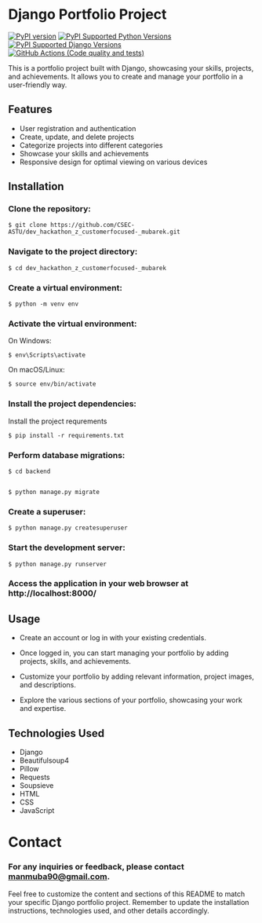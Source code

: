# Django Portfolio Project

[![PyPI version](https://badge.fury.io/py/django-simple-svg.svg)](https://badge.fury.io/py/django-simple-svg)
[![PyPI Supported Python Versions](https://img.shields.io/pypi/pyversions/django-simple-svg.svg)](https://pypi.python.org/pypi/django-simple-svg/)
[![PyPI Supported Django Versions](https://img.shields.io/pypi/djversions/django-simple-svg.svg)](https://docs.djangoproject.com/en/dev/releases/)
[![GitHub Actions (Code quality and tests)](https://github.com/xshapira/django-simple-svg/workflows/Code%20quality%20and%20tests/badge.svg)](https://github.com/xshapira/django-simple-svg)

This is a portfolio project built with Django, showcasing your skills, projects, and achievements. It allows you to create and manage your portfolio in a user-friendly way.

## Features

*    User registration and authentication
*    Create, update, and delete projects
*    Categorize projects into different categories
*    Showcase your skills and achievements
*    Responsive design for optimal viewing on various devices


## Installation

### Clone the repository:


    $ git clone https://github.com/CSEC-ASTU/dev_hackathon_z_customerfocused-_mubarek.git

### Navigate to the project directory:


    $ cd dev_hackathon_z_customerfocused-_mubarek

### Create a virtual environment:


    $ python -m venv env

### Activate the virtual environment:

On Windows:

    $ env\Scripts\activate

 On macOS/Linux:

    $ source env/bin/activate

### Install the project dependencies:

Install the project requrements

    $ pip install -r requirements.txt

### Perform database migrations:


    $ cd backend


    $ python manage.py migrate

### Create a superuser:

    $ python manage.py createsuperuser

### Start the development server:
    $ python manage.py runserver

### Access the application in your web browser at http://localhost:8000/


## Usage

*    Create an account or log in with your existing credentials.

*    Once logged in, you can start managing your portfolio by adding projects, skills, and achievements.

*    Customize your portfolio by adding relevant information, project images, and descriptions.

*    Explore the various sections of your portfolio, showcasing your work and expertise.


## Technologies Used

*    Django
*    Beautifulsoup4
*    Pillow
*    Requests
*    Soupsieve
*    HTML
*    CSS
*    JavaScript

# Contact

### For any inquiries or feedback, please contact manmuba90@gmail.com.

Feel free to customize the content and sections of this README to match your specific Django portfolio project. Remember to update the installation instructions, technologies used, and other details accordingly.